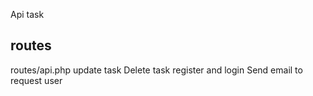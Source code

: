 Api task 

routes
-----
routes/api.php
update task
Delete task register and login
Send email to request user

